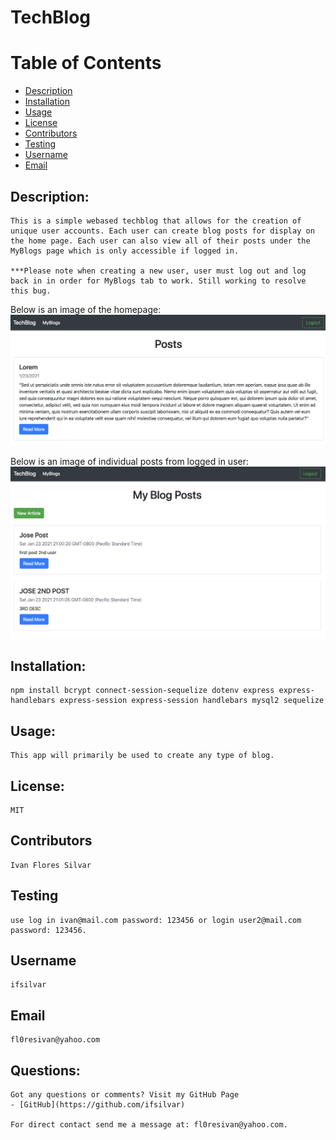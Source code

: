 
  # TechBlog

  # Table of Contents
  - [Description](#description)
  - [Installation](#installation)
  - [Usage](#usage)
  - [License](#license)
  - [Contributors](#contributors)
  - [Testing](#testing)
  - [Username](#username)
  - [Email](#email)

  ## Description:
    This is a simple webased techblog that allows for the creation of unique user accounts. Each user can create blog posts for display on the home page. Each user can also view all of their posts under the MyBlogs page which is only accessible if logged in.

    ***Please note when creating a new user, user must log out and log back in in order for MyBlogs tab to work. Still working to resolve this bug.

Below is an image of the homepage:
![Home Screen](./public/img/homescreen.png)

Below is an image of individual posts from logged in user:
![My Blogs](./public/img/myblogs.png)

  ## Installation:
    npm install bcrypt connect-session-sequelize dotenv express express-handlebars express-session express-session handlebars mysql2 sequelize
  ## Usage:
    This app will primarily be used to create any type of blog.
  ## License:
    MIT
  ## Contributors
    Ivan Flores Silvar
  ## Testing
    use log in ivan@mail.com password: 123456 or login user2@mail.com password: 123456.
  ## Username
    ifsilvar
  ## Email
    fl0resivan@yahoo.com
  ## Questions:
    Got any questions or comments? Visit my GitHub Page
    - [GitHub](https://github.com/ifsilvar)

    For direct contact send me a message at: fl0resivan@yahoo.com.

